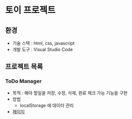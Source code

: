 # 토이 프로젝트
## 환경
- 기술 스택 : html, css, javascript
- 개발 도구 : Visual Studio Code

## 프로젝트 목록
### ToDo Manager
- 목적 : 해야 할일을 저장, 수정, 삭제, 완료 체크 가능 기능을 구현
- 방법
    - localStorage 에 데이터 관리
- [페이지](./ToDo/)